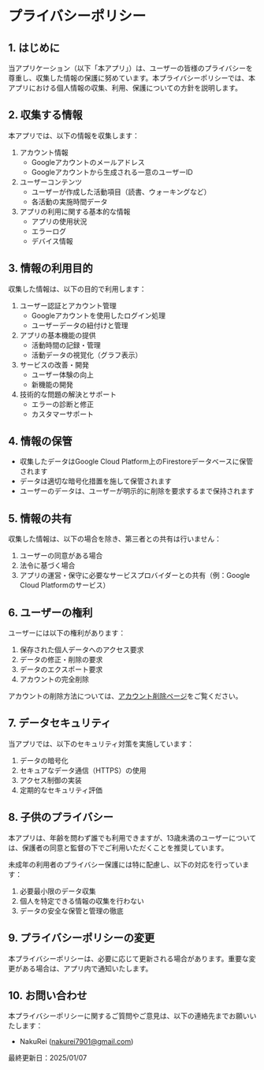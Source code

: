 # プライバシーポリシー

## 1. はじめに

当アプリケーション（以下「本アプリ」）は、ユーザーの皆様のプライバシーを尊重し、収集した情報の保護に努めています。本プライバシーポリシーでは、本アプリにおける個人情報の収集、利用、保護についての方針を説明します。

## 2. 収集する情報

本アプリでは、以下の情報を収集します：

1. アカウント情報
   - Googleアカウントのメールアドレス
   - Googleアカウントから生成される一意のユーザーID
2. ユーザーコンテンツ
   - ユーザーが作成した活動項目（読書、ウォーキングなど）
   - 各活動の実施時間データ
3. アプリの利用に関する基本的な情報
   - アプリの使用状況
   - エラーログ
   - デバイス情報

## 3. 情報の利用目的

収集した情報は、以下の目的で利用します：

1. ユーザー認証とアカウント管理
   - Googleアカウントを使用したログイン処理
   - ユーザーデータの紐付けと管理
2. アプリの基本機能の提供
   - 活動時間の記録・管理
   - 活動データの視覚化（グラフ表示）
3. サービスの改善・開発
   - ユーザー体験の向上
   - 新機能の開発
4. 技術的な問題の解決とサポート
   - エラーの診断と修正
   - カスタマーサポート

## 4. 情報の保管

- 収集したデータはGoogle Cloud Platform上のFirestoreデータベースに保管されます
- データは適切な暗号化措置を施して保管されます
- ユーザーのデータは、ユーザーが明示的に削除を要求するまで保持されます

## 5. 情報の共有

収集した情報は、以下の場合を除き、第三者との共有は行いません：

1. ユーザーの同意がある場合
2. 法令に基づく場合
3. アプリの運営・保守に必要なサービスプロバイダーとの共有（例：Google Cloud Platformのサービス）

## 6. ユーザーの権利

ユーザーには以下の権利があります：

1. 保存された個人データへのアクセス要求
2. データの修正・削除の要求
3. データのエクスポート要求
4. アカウントの完全削除

アカウントの削除方法については、[アカウント削除ページ](./account-deletion)をご覧ください。

## 7. データセキュリティ

当アプリでは、以下のセキュリティ対策を実施しています：

1. データの暗号化
2. セキュアなデータ通信（HTTPS）の使用
3. アクセス制御の実装
4. 定期的なセキュリティ評価

## 8. 子供のプライバシー

本アプリは、年齢を問わず誰でも利用できますが、13歳未満のユーザーについては、保護者の同意と監督の下でご利用いただくことを推奨しています。

未成年の利用者のプライバシー保護には特に配慮し、以下の対応を行っています：

1. 必要最小限のデータ収集
2. 個人を特定できる情報の収集を行わない
3. データの安全な保管と管理の徹底

## 9. プライバシーポリシーの変更

本プライバシーポリシーは、必要に応じて更新される場合があります。重要な変更がある場合は、アプリ内で通知いたします。

## 10. お問い合わせ

本プライバシーポリシーに関するご質問やご意見は、以下の連絡先までお願いいたします：

- NakuRei (nakurei7901@gmail.com)

最終更新日：2025/01/07

